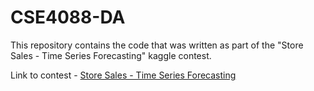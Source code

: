 # CSE4088-DA
This repository contains the code that was written as part of the "Store Sales - Time Series Forecasting" kaggle contest.

Link to contest - [Store Sales - Time Series Forecasting](https://www.kaggle.com/competitions/store-sales-time-series-forecasting)
